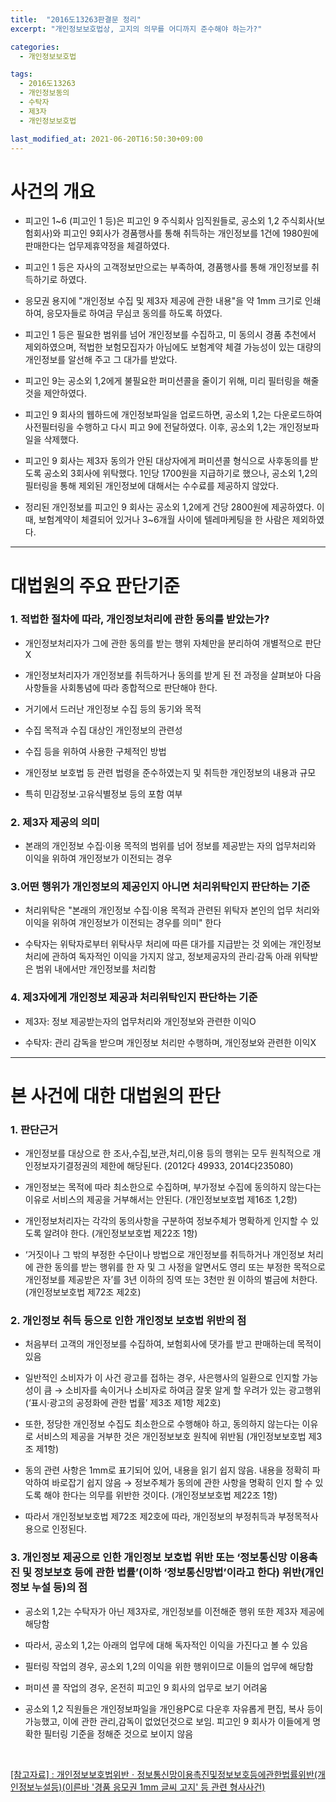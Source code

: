 ```yaml
---
title:  "2016도13263판결문 정리"
excerpt: "개인정보보호법상, 고지의 의무를 어디까지 준수해야 하는가?"

categories:
  - 개인정보보호법

tags:
  - 2016도13263
  - 개인정보동의
  - 수탁자
  - 제3자
  - 개인정보보호법

last_modified_at: 2021-06-20T16:50:30+09:00
---
```


# 사건의 개요
- 피고인 1~6 (피고인 1 등)은 피고인 9 주식회사 임직원들로, 공소외 1,2 주식회사(보험회사)와 피고인 9회사가 경품행사를 통해 취득하는 개인정보를 1건에 1980원에 판매한다는 업무제휴약정을 체결하였다.

- 피고인 1 등은 자사의 고객정보만으로는 부족하여, 경품행사를 통해 개인정보를 취득하기로 하였다.

- 응모권 용지에 "개인정보 수집 및 제3자 제공에 관한 내용"을 약 1mm 크기로 인쇄하여, 응모자들로 하여금 무심코 동의를 하도록 하였다.

- 피고인 1 등은 필요한 범위를 넘어 개인정보를 수집하고, 미 동의시 경품 추천에서 제외하였으며, 적법한 보험모집자가 아님에도 보험계약 체결 가능성이 있는 대량의 개인정보를 알선해 주고 그 대가를 받았다.

- 피고인 9는 공소외 1,2에게 불필요한 퍼미션콜을 줄이기 위해, 미리 필터링을 해줄 것을 제안하였다.

- 피고인 9 회사의 웹하드에 개인정보파일을 업로드하면, 공소외 1,2는 다운로드하여 사전필터링을 수행하고 다시 피고 9에 전달하였다. 이후, 공소외 1,2는 개인정보파일을 삭제했다.

- 피고인 9 회사는 제3자 동의가 안된 대상자에게 퍼미션콜 형식으로 사후동의를 받도록 공소외 3회사에 위탁했다. 1인당 1700원을 지급하기로 했으나, 공소외 1,2의 필터링을 통해 제외된 개인정보에 대해서는 수수료를 제공하지 않았다.

- 정리된 개인정보를 피고인 9 회사는 공소외 1,2에게 건당 2800원에 제공하였다. 이때, 보험계약이 체결되어 있거나 3~6개월 사이에 텔레마케팅을 한 사람은 제외하였다.

-----

# 대법원의 주요 판단기준
### 1. 적법한 절차에 따라, 개인정보처리에 관한 동의를 받았는가?
- 개인정보처리자가 그에 관한 동의를 받는 행위 자체만을 분리하여 개별적으로 판단X

- 개인정보처리자가 개인정보를 취득하거나 동의를 받게 된 전 과정을 살펴보아 다음 사항들을 사회통념에 따라 종합적으로 판단해야 한다.

- 거기에서 드러난 개인정보 수집 등의 동기와 목적

- 수집 목적과 수집 대상인 개인정보의 관련성

- 수집 등을 위하여 사용한 구체적인 방법

- 개인정보 보호법 등 관련 법령을 준수하였는지 및 취득한 개인정보의 내용과 규모

- 특히 민감정보·고유식별정보 등의 포함 여부

### 2. 제3자 제공의 의미
- 본래의 개인정보 수집·이용 목적의 범위를 넘어 정보를 제공받는 자의 업무처리와 이익을 위하여 개인정보가 이전되는 경우

### 3.어떤 행위가 개인정보의 제공인지 아니면 처리위탁인지 판단하는 기준
- 처리위탁은 "본래의 개인정보 수집·이용 목적과 관련된 위탁자 본인의 업무 처리와 이익을 위하여 개인정보가 이전되는 경우를 의미" 한다

- 수탁자는 위탁자로부터 위탁사무 처리에 따른 대가를 지급받는 것 외에는 개인정보 처리에 관하여 독자적인 이익을 가지지 않고, 정보제공자의 관리·감독 아래 위탁받은 범위 내에서만 개인정보를 처리함

### 4. 제3자에게 개인정보 제공과 처리위탁인지 판단하는 기준
- 제3자: 정보 제공받는자의 업무처리와 개인정보와 관련한 이익O

- 수탁자: 관리 감독을 받으며 개인정보 처리만 수행하며, 개인정보와 관련한 이익X

-----

# 본 사건에 대한 대법원의 판단
### 1. 판단근거
- 개인정보를 대상으로 한 조사,수집,보관,처리,이용 등의 행위는 모두 원칙적으로 개인정보자기결정권의 제한에 해당된다. (2012다 49933, 2014다235080)

- 개인정보는 목적에 따라 최소한으로 수집하며, 부가정보 수집에 동의하지 않는다는 이유로 서비스의 제공을 거부해서는 안된다. (개인정보보호법 제16조 1,2항)

- 개인정보처리자는 각각의 동의사항을 구분하여 정보주체가 명확하게 인지할 수 있도록 알려야 한다. (개인정보보호법 제22조 1항)

- ‘거짓이나 그 밖의 부정한 수단이나 방법으로 개인정보를 취득하거나 개인정보 처리에 관한 동의를 받는 행위를 한 자 및 그 사정을 알면서도 영리 또는 부정한 목적으로 개인정보를 제공받은 자’를 3년 이하의 징역 또는 3천만 원 이하의 벌금에 처한다. (개인정보보호법 제72조 제2호)

### 2. 개인정보 취득 등으로 인한 개인정보 보호법 위반의 점
- 처음부터 고객의 개인정보를 수집하여, 보험회사에 댓가를 받고 판매하는데 목적이 있음

- 일반적인 소비자가 이 사건 광고를 접하는 경우, 사은행사의 일환으로 인지할 가능성이 큼 → 소비자를 속이거나 소비자로 하여금 잘못 알게 할 우려가 있는 광고행위 (‘표시·광고의 공정화에 관한 법률’ 제3조 제1항 제2호)

- 또한, 정당한 개인정보 수집도 최소한으로 수행해야 하고, 동의하지 않는다는 이유로 서비스의 제공을 거부한 것은 개인정보보호 원칙에 위반됨 (개인정보보호법 제3조 제1항)

- 동의 관련 사항은 1mm로 표기되어 있어, 내용을 읽기 쉽지 않음. 내용을 정확히 파악하여 바로잡기 쉽지 않음 → 정보주체가 동의에 관한 사항을 명확히 인지 할 수 있도록 해야 한다는 의무를 위반한 것이다. (개인정보보호법 제22조 1항)

- 따라서 개인정보보호법 제72조 제2호에 따라, 개인정보의 부정취득과 부정목적사용으로 인정된다.

### 3. 개인정보 제공으로 인한 개인정보 보호법 위반 또는 ‘정보통신망 이용촉진 및 정보보호 등에 관한 법률’(이하 ‘정보통신망법’이라고 한다) 위반(개인정보 누설 등)의 점
- 공소외 1,2는 수탁자가 아닌 제3자로, 개인정보를 이전해준 행위 또한 제3자 제공에 해당함

- 따라서, 공소외 1,2는 아래의 업무에 대해 독자적인 이익을 가진다고 볼 수 있음

- 필터링 작업의 경우, 공소외 1,2의 이익을 위한 행위이므로 이들의 업무에 해당함

- 퍼미션 콜 작업의 경우, 온전히 피고인 9 회사의 업무로 보기 어려움

- 공소외 1,2 직원들은 개인정보파일을 개인용PC로 다운후 자유롭게 편집, 복사 등이 가능했고, 이에 관한 관리,감독이 없었던것으로 보임. 피고인 9 회사가 이들에게 명확한 필터링 기준을 정해준 것으로 보이지 않음

<br>

[[참고자료] : 개인정보보호법위반ㆍ정보통신망이용촉진및정보보호등에관한법률위반(개인정보누설등)(이른바 '경품 응모권 1mm 글씨 고지' 등 관련 형사사건)](https://www.law.go.kr/%ED%8C%90%EB%A1%80/(2016%EB%8F%8413263))
